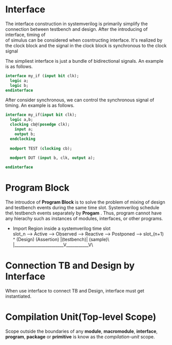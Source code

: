 
# Interface
The interface construction in systemverilog is primarily simplify the connection between testbench and design. After the introducing of interface, timing of\
of simulus can be considered when cosntructing interface. It's realized by the clock block and the signal in the clock block is synchronous to the clock signal

The simpliest interface is just a bundle of bidirectional signals. An example is as follows.

```systemverilog
interface my_if (input bit clk);
  logic a;
  logic b;
endinterface
```

After consider synchronous, we can control the synchronous signal of timing. An example is as follows.
```systemverilog
interface my_if(input bit clk);
  logic a,b;
  clocking cb@(posedge clk);
    input a;
    output b;
  endclocking
    
  modport TEST (clocking cb);
  
  modport DUT (input b, clk, output a);

endinterface
```

# Program Block
The introudce of **Program Block** is to solve the problem of mixing of design and testbench events during the same time slot. Systemverilog schedule the\ testbench events separately by **Progam** . Thus, program cannot have any hierachy such as instances of modules, interfaces, or other programs.

* Import Region inside a systemverilog time slot                                               
slot_n --> Active --> Observed --> Reactive --> Postponed --> slot_(n+1)\
        ^ (Design)   (Assertion) |(testbench)|  (sample)\              
        |________________________V___________V\ 

# Connection TB and Design by Interface
When use interface to connect TB and Design, interface must get instantiated.

# Compilation Unit(Top-level Scope)
Scope outside the boundaries of any **module**, **macromodule**, **interface**, **program**, **package** or **primitive** is know as the *compilation-unit* scope.



